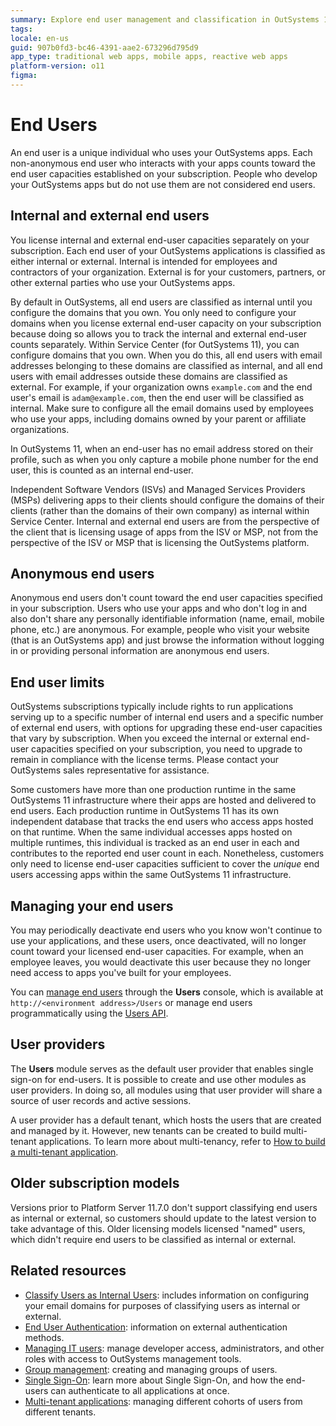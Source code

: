 ```yaml
---
summary: Explore end user management and classification in OutSystems 11 (O11), including internal, external, and anonymous user distinctions and capacities.
tags: 
locale: en-us
guid: 907b0fd3-bc46-4391-aae2-673296d795d9
app_type: traditional web apps, mobile apps, reactive web apps
platform-version: o11
figma:
---
```


# End Users
An end user is a unique individual who uses your OutSystems apps. Each non-anonymous end user who interacts with your apps counts toward the end user capacities established on your subscription. People who develop your OutSystems apps but do not use them are not considered end users.

## Internal and external end users
You license internal and external end-user capacities separately on your subscription. Each end user of your OutSystems applications is classified as either internal or external. Internal is intended for employees and contractors of your organization. External is for your customers, partners, or other external parties who use your OutSystems apps.

By default in OutSystems, all end users are classified as internal until you configure the domains that you own. You only need to configure your domains when you license external end-user capacity on your subscription because doing so allows you to track the internal and external end-user counts separately. Within Service Center (for OutSystems 11), you can configure domains that you own. When you do this, all end users with email addresses belonging to these domains are classified as internal, and all end users with email addresses outside these domains are classified as external. For example, if your organization owns `example.com` and the end user's email is `adam@example.com`, then the end user will be classified as internal. Make sure to configure all the email domains used by employees who use your apps, including domains owned by your parent or affiliate organizations.  

In OutSystems 11, when an end-user has no email address stored on their profile, such as when you only capture a mobile phone number for the end user, this is counted as an internal end-user.

Independent Software Vendors (ISVs) and Managed Services Providers (MSPs) delivering apps to their clients should configure the domains of their clients (rather than the domains of their own company) as internal within Service Center. Internal and external end users are from the perspective of the client that is licensing usage of apps from the ISV or MSP, not from the perspective of the ISV or MSP that is licensing the OutSystems platform.

## Anonymous end users
Anonymous end users don't count toward the end user capacities specified in your subscription. Users who use your apps and who don't log in and also don't share any personally identifiable information (name, email, mobile phone, etc.) are anonymous. For example, people who visit your website (that is an OutSystems app) and just browse the information without logging in or providing personal information are anonymous end users.

## End user limits
OutSystems subscriptions typically include rights to run applications serving up to a specific number of internal end users and a specific number of external end users, with options for upgrading these end-user capacities that vary by subscription. When you exceed the internal or external end-user capacities specified on your subscription, you need to upgrade to remain in compliance with the license terms. Please contact your OutSystems sales representative for assistance.

Some customers have more than one production runtime in the same OutSystems 11 infrastructure where their apps are hosted and delivered to end users. Each production runtime in OutSystems 11 has its own independent database that tracks the end users who access apps hosted on that runtime. When the same individual accesses apps hosted on multiple runtimes, this individual is tracked as an end user in each and contributes to the reported end user count in each. Nonetheless, customers only need to license end-user capacities sufficient to cover the *unique* end users accessing apps within the same OutSystems 11 infrastructure.

## Managing your end users
You may periodically deactivate end users who you know won't continue to use your applications, and these users, once deactivated, will no longer count toward your licensed end-user capacities. For example, when an employee leaves, you would deactivate this user because they no longer need access to apps you've built for your employees.

You can [manage end users](accessing-users.md) through the **Users** console, which is available at `http://<environment address>/Users` or manage end users programmatically using the [Users API](../../ref/apis/auto/users-api.final.md).

## User providers
The **Users** module serves as the default user provider that enables single sign-on for end-users. It is possible to create and use other modules as user providers. In doing so, all modules using that user provider will share a source of user records and active sessions.

A user provider has a default tenant, which hosts the users that are created and managed by it. However, new tenants can be created to build multi-tenant applications. To learn more about multi-tenancy, refer to [How to build a multi-tenant application](https://success.outsystems.com/Support/Enterprise_Customers/Maintenance_and_Operations/How_to_Build_a_Multi-tenant_Application).

## Older subscription models
Versions prior to Platform Server 11.7.0 don't support classifying end users as internal or external, so customers should update to the latest version to take advantage of this. Older licensing models licensed "named" users, which didn't require end users to be classified as internal or external.

## Related resources
* [Classify Users as Internal Users](classify-internal-users.md): includes information on configuring your email domains for purposes of classifying users as internal or external.
* [End User Authentication](end-user-authentication/intro.md): information on external authentication methods.
* [Managing IT users](../../manage-platform-app-lifecycle/manage-it-teams/intro.md): manage developer access, administrators, and other roles with access to OutSystems management tools.
* [Group management](groups.md): creating and managing groups of users.
* [Single Sign-On](end-user-authentication/single-sign-on.md): learn more about Single Sign-On, and how the end-users can authenticate to all applications at once.
* [Multi-tenant applications](https://success.outsystems.com/Support/Enterprise_Customers/Maintenance_and_Operations/How_to_Build_a_Multi-tenant_Application#Managing_Tenants_and_End-Users): managing different cohorts of users from different tenants.
